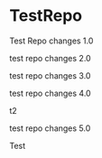 # TestRepo

Test Repo changes 1.0

test repo changes 2.0

test repo changes 3.0

test repo changes 4.0

t2

test repo changes 5.0

Test

